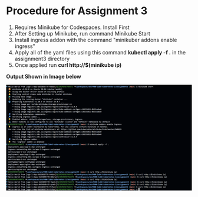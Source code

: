 # Procedure for Assignment 3
1. Requires Minikube for Codespaces. Install First
2. After Setting up Minikube, run command Minikube Start
3. Install ingress addon with the command "minikuber addons enable ingress"
4. Apply all of the yaml files using this command **kubectl apply -f .** in the assignment3 directory
5. Once applied run **curl http://$(minikube ip)**

**Output Shown in Image below**

![output](output.png)